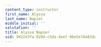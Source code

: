 ```yaml
---
content_type: instructor
first_name: Alyssa
last_name: Napier
middle_initial: ''
salutation: ''
title: Alyssa Napier
uid: 9422e3fa-0294-c5da-4ee7-96e5e74a83dc
---
```

